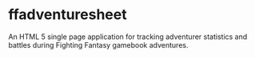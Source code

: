 # ffadventuresheet

An HTML 5 single page application for tracking adventurer statistics and battles during Fighting Fantasy gamebook adventures.
